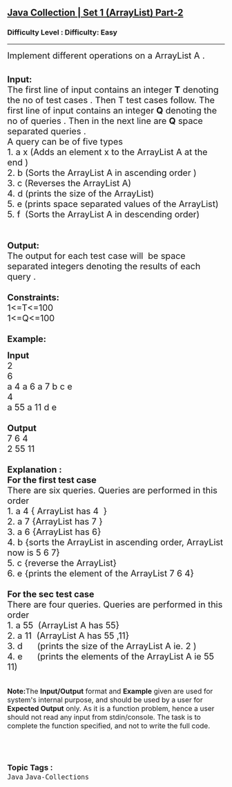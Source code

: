<h2><a href="https://www.geeksforgeeks.org/problems/java-collection-set-1-arraylist/1?page=7&category=Java&sortBy=submissions">Java Collection | Set 1 (ArrayList) Part-2</a></h2><h3>Difficulty Level : Difficulty: Easy</h3><hr><div class="problems_problem_content__Xm_eO"><p><span style="font-size:20px">Implement different operations on a ArrayList A .</span><br>
&nbsp;</p>

<p><span style="font-size:20px"><strong>Input:</strong><br>
The first line of input contains an integer <strong>T</strong> denoting the no of test cases . Then T test cases follow. The first line of input contains an integer <strong>Q</strong> denoting the no of queries . Then in the next line are <strong>Q</strong>&nbsp;space separated queries .<br>
A query can be of&nbsp;five&nbsp;types&nbsp;<br>
1. a x (Adds an element x to the ArrayList A&nbsp;at the end )<br>
2. b (Sorts the ArrayList A in ascending order&nbsp;)<br>
3. c (Reverses the ArrayList A)<br>
4. d (prints the size of the ArrayList)<br>
5. e (prints space separated values of the ArrayList)<br>
5. f &nbsp;(Sorts the ArrayList A in descending&nbsp;order)<br>
<br>
<br>
<strong>Output:</strong><br>
The output for each test case will&nbsp;&nbsp;be space separated integers denoting the results of each query .&nbsp;<br>
<br>
<strong>Constraints:</strong><br>
1&lt;=T&lt;=100<br>
1&lt;=Q&lt;=100<br>
<br>
<strong>Example:</strong></span></p>

<p><span style="font-size:20px"><strong>Input</strong><br>
2<br>
6<br>
a 4 a 6 a 7 b c e<br>
4<br>
a 55 a 11 d e<br>
<strong>&nbsp;<br>
Output</strong><br>
7 6 4<br>
2 55 11<br>
<br>
<strong>Explanation :<br>
For the first test case</strong><br>
There are six queries.&nbsp;Queries&nbsp;are&nbsp;performed in this order<br>
1. a 4 { ArrayList has 4 &nbsp;}<br>
2. a 7&nbsp;{ArrayList has 7 }<br>
3. a 6 {ArrayList has 6}<br>
4. b {sorts the ArrayList in ascending order, ArrayList now is 5 6 7}<br>
5. c {reverse the ArrayList}<br>
6. e&nbsp;{prints the element of the ArrayList 7 6 4}<br>
<br>
<strong>For the sec test case&nbsp;</strong><br>
There are four&nbsp;queries.&nbsp;Queries&nbsp;are&nbsp;performed in this order<br>
1. a 55 &nbsp;(ArrayList A has&nbsp;55}<br>
2. a 11 &nbsp;(ArrayList A has 55 ,11}<br>
3. d &nbsp; &nbsp; &nbsp;(prints the size of the ArrayList A ie. 2 )<br>
4. e &nbsp; &nbsp; &nbsp;(prints the elements of the ArrayList A ie 55 11)</span><br>
<br>
<br>
<span style="font-size:16px"><strong>Note:</strong>The <strong>Input/Output</strong> format and <strong>Example</strong> given are used for system's internal purpose, and should be used by a user for <strong>Expected Output</strong> only. As it is a function problem, hence a user should not read any input from stdin/console. The task is to complete the function specified, and not to write the full code.</span></p>

<p>&nbsp;</p>
</div><br><p><span style=font-size:18px><strong>Topic Tags : </strong><br><code>Java</code>&nbsp;<code>Java-Collections</code>&nbsp;